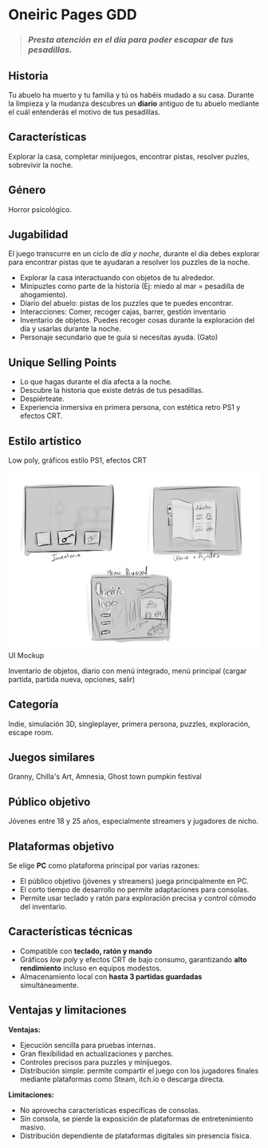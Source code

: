 # Oneiric Pages GDD
>### *Presta atención en el día para poder escapar de tus pesadillas.*


## Historia
Tu abuelo ha muerto y tu familia y tú os habéis mudado a su casa. Durante la limpieza y la mudanza descubres un **diario** antiguo de tu abuelo mediante el cuál entenderás el motivo de tus pesadillas.


## Características
Explorar la casa, completar minijuegos, encontrar pistas, resolver puzles, sobrevivir la noche.

## Género
Horror psicológico.


## Jugabilidad
El juego transcurre en un ciclo de *día y noche*, durante el día debes explorar para encontrar pistas que te ayudaran a resolver los puzzles de la noche.

- Explorar la casa interactuando con objetos de tu alrededor.
- Minipuzles como parte de la historia (Ej: miedo al mar = pesadilla de ahogamiento).
- Diario del abuelo: pistas de los puzzles que te puedes encontrar.
- Interacciones: Comer, recoger cajas, barrer, gestión inventario
- Inventario de objetos. Puedes recoger cosas durante la exploración del día y usarlas durante la noche.
- Personaje secundario que te guía si necesitas ayuda. (Gato)


## Unique Selling Points
- Lo que hagas durante el día afecta a la noche.
- Descubre la historia que existe detrás de tus pesadillas.
- Despiérteate.
- Experiencia inmersiva en primera persona, con estética retro PS1 y efectos CRT.


## Estilo artístico
Low poly, gráficos estilo PS1, efectos CRT

![UI Mockup](Interfaz.png)
UI Mockup

Inventario de objetos, diario con menú integrado, menú principal (cargar partida, partida nueva, opciones, salir)


## Categoría
Indie, simulación 3D, singleplayer, primera persona, puzzles, exploración, escape room.


## Juegos similares
Granny, Chilla's Art, Amnesia, Ghost town pumpkin festival


## Público objetivo
Jóvenes entre 18 y 25 años, especialmente streamers y jugadores de nicho.


## Plataformas objetivo
Se elige **PC** como plataforma principal por varias razones:  
- El público objetivo (jóvenes y streamers) juega principalmente en PC.  
- El corto tiempo de desarrollo no permite adaptaciones para consolas.
- Permite usar teclado y ratón para exploración precisa y control cómodo del inventario.


## Características técnicas
- Compatible con **teclado, ratón y mando**
- Gráficos *low poly* y efectos CRT de bajo consumo, garantizando **alto rendimiento** incluso en equipos modestos.  
- Almacenamiento local con **hasta 3 partidas guardadas** simultáneamente.


## Ventajas y limitaciones
**Ventajas:**  
- Ejecución sencilla para pruebas internas.  
- Gran flexibilidad en actualizaciones y parches.  
- Controles precisos para puzzles y minijuegos. 
- Distribución simple: permite compartir el juego con los jugadores finales mediante plataformas como Steam, itch.io o descarga directa.
 

**Limitaciones:**  
- No aprovecha características específicas de consolas.
- Sin consola, se pierde la exposición de plataformas de entretenimiento masivo.  
- Distribución dependiente de plataformas digitales sin presencia física.




